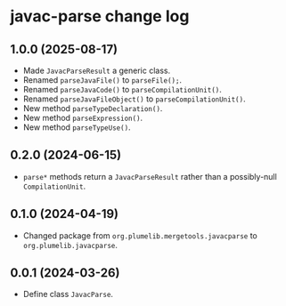 # javac-parse change log

## 1.0.0 (2025-08-17)

- Made `JavacParseResult` a generic class.
- Renamed `parseJavaFile()` to `parseFile();`.
- Renamed `parseJavaCode()` to `parseCompilationUnit()`.
- Renamed `parseJavaFileObject()` to `parseCompilationUnit()`.
- New method `parseTypeDeclaration()`.
- New method `parseExpression()`.
- New method `parseTypeUse()`.

## 0.2.0 (2024-06-15)

- `parse*` methods return a `JavacParseResult` rather than a possibly-null `CompilationUnit`.

## 0.1.0 (2024-04-19)

- Changed package from `org.plumelib.mergetools.javacparse` to `org.plumelib.javacparse`.

## 0.0.1 (2024-03-26)

- Define class `JavacParse`.
